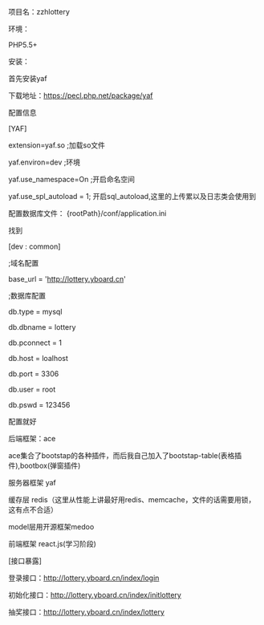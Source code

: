 ﻿项目名：zzhlottery


环境：

PHP5.5+


安装：

首先安装yaf

下载地址：https://pecl.php.net/package/yaf


配置信息

[YAF]

extension=yaf.so ;加载so文件

yaf.environ=dev ;环境

yaf.use_namespace=On ;开启命名空间

yaf.use_spl_autoload = 1; 开启sql_autoload,这里的上传累以及日志类会使用到

配置数据库文件：
{rootPath}/conf/application.ini

找到

[dev : common]

;域名配置

base_url = 'http://lottery.yboard.cn'


;数据库配置

db.type = mysql

db.dbname = lottery

db.pconnect = 1

db.host = loalhost

db.port = 3306

db.user = root

db.pswd = 123456


配置就好


后端框架：ace

ace集合了bootstap的各种插件，而后我自己加入了bootstap-table(表格插件),bootbox(弹窗插件)


服务器框架 yaf

缓存层 redis（这里从性能上讲最好用redis、memcache，文件的话需要用锁，这有点不合适）

model层用开源框架medoo

前端框架 react.js(学习阶段)


[接口暴露]

登录接口：http://lottery.yboard.cn/index/login

初始化接口：http://lottery.yboard.cn/index/initlottery

抽奖接口：http://lottery.yboard.cn/index/lottery